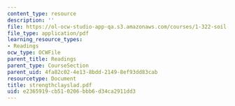 ```yaml
---
content_type: resource
description: ''
file: https://ol-ocw-studio-app-qa.s3.amazonaws.com/courses/1-322-soil-behavior-spring-2005/e2365919cb510206bbb6d34ca2911dd3_strengthclayslad.pdf
file_type: application/pdf
learning_resource_types:
- Readings
ocw_type: OCWFile
parent_title: Readings
parent_type: CourseSection
parent_uid: 4fa82c02-4e13-8bdd-2149-8ef93dd83cab
resourcetype: Document
title: strengthclayslad.pdf
uid: e2365919-cb51-0206-bbb6-d34ca2911dd3
---
```

